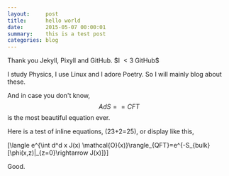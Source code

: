 ```yaml
---
layout:     post
title:      hello world
date:       2015-05-07 00:00:01
summary:    this is a test post
categories: blog
---
```


Thank you Jekyll, Pixyll and GitHub. \$$\text{I}\;<3\;\text{GitHub}$$

I study Physics, I use Linux and I adore Poetry. So I will mainly blog about these.

And in case you don't know, $$AdS==CFT$$ is the most beautiful equation ever.

Here is a test of inline equations, \(23+2=25\), or display like this,

\[\langle e^{\int d^d x J(x) \mathcal{O}(x)}\rangle_{QFT}=e^{-S_{bulk}[\phi(x,z)|_{z=0}\rightarrow J(x)]}\]

Good.